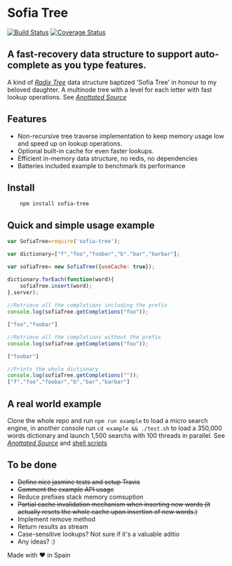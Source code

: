 # Sofia Tree
[![Build Status](https://travis-ci.org/jaimeagudo/sofiatree.svg?branch=master)](https://travis-ci.org/jaimeagudo/sofiatree)
[![Coverage Status](https://coveralls.io/repos/jaimeagudo/sofiatree/badge.png)](https://coveralls.io/r/jaimeagudo/sofiatree)

A fast-recovery data structure to support auto-complete as you type features.
-----------------------------------------------------------------------------


A kind of [*Radix Tree*](http://en.wikipedia.org/wiki/Radix_tree) data structure baptized 'Sofia Tree' in honour to my beloved daughter. A multinode tree with a level for each letter with fast lookup operations. See [*Anottated Source*](
http://htmlpreview.github.io/?https://github.com/jaimeagudo/sofiatree/blob/master/docs/sofia-tree.html)

## Features
* Non-recursive tree traverse implementation to keep memory usage low and speed up on lookup operations.
* Optional built-in cache for even faster lookups.
* Efficient in-memory data structure, no redis, no dependencies
* Batteries included example to benchmark its performance

## Install

		npm install sofia-tree


## Quick and simple usage example

```javascript
var SofiaTree=require('sofia-tree');

var dictionary=["f","foo","foobar","b","bar","barbar"];

var sofiaTree= new SofiaTree({useCache: true});

dictionary.forEach(function(word){
	sofiaTree.insert(word);
},server);
	
//Retrieve all the completions including the prefix
console.log(sofiaTree.getCompletions("foo"));

["foo","foobar"]

//Retrieve all the completions without the prefix
console.log(sofiaTree.getCompletions("foo"));

["foobar"]

//Prints the whole dictionary	
console.log(sofiaTree.getCompletions(""));	
["f","foo","foobar","b","bar","barbar"]
```

## A real world example

Clone the whole repo and run `npm run example` to load a micro search engine, in another console run `cd example && ./test.sh` to load a 350,000 words dictionary and launch 1,500 searchs with 100 threads in parallel. See [*Anottated Source*](
http://htmlpreview.github.io/?https://github.com/jaimeagudo/sofiatree/blob/master/docs/server.html) and [shell scripts](https://github.com/jaimeagudo/sofiatree/tree/master/example)


## To be done


* ~~Define nice jasmine tests and setup Travis~~
* ~~Comment the example API usage~~
* Reduce prefixes stack memory comsuption 
* ~~Partial cache invalidation mechanism when inserting new words (it actually resets the whole cache upon insertion of new words.)~~
* Implement remove method
* Return results as stream
* Case-sensitive lookups? Not sure if it's a valuable aditio
* Any ideas? :)




Made with ❤ in Spain

